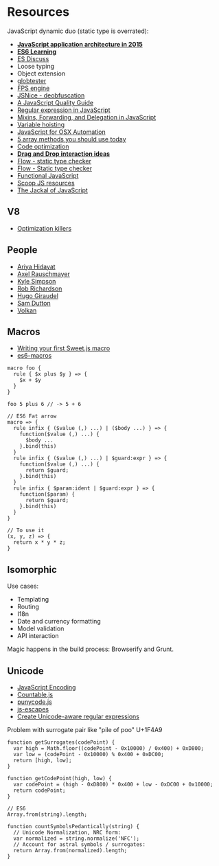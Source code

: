 # Resources

JavaScript dynamic duo (static type is overrated):

* [**JavaScript application architecture in 2015**](https://medium.com/@addyosmani/javascript-application-architecture-on-the-road-to-2015-d8125811101b)
* [**ES6 Learning**](https://github.com/ericdouglas/ES6-Learning)
* [ES Discuss](http://esdiscuss.org/)
* Loose typing
* Object extension
* [globtester](http://www.globtester.com/)
* [FPS engine](http://www.playfuljs.com/a-first-person-engine-in-265-lines/)
* [JSNice - deobfuscation](http://jsnice.org/)
* [A JavaScript Quality Guide](https://github.com/bevacqua/js/)
* [Regular expression in JavaScript](http://bjorn.tipling.com/state-and-regular-expressions-in-javascript)
* [Mixins, Forwarding, and Delegation in JavaScript](http://raganwald.com/2014/04/10/mixins-forwarding-delegation.html)
* [Variable hoisting](http://malena.github.io/training/#scope)
* [JavaScript for OSX Automation](http://tylergaw.com/articles/building-osx-apps-with-js)
* [5 array methods you should use today](http://colintoh.com/blog/5-array-methods-that-you-should-use-today)
* [Code optimization](http://colintoh.com/blog/avoid-oop)
* [**Drag and Drop interaction ideas**](http://tympanus.net/codrops/2014/11/11/drag-and-drop-interaction-ideas/)
* [Flow - static type checker](https://code.facebook.com/posts/1505962329687926/flow-a-new-static-type-checker-for-javascript/)
* [Flow - Static type checker](http://flowtype.org/)
* [Functional JavaScript](http://osteele.com/sources/javascript/functional/)
* [Scoop JS resources](http://www.scoop.it/t/javascript-for-line-of-business-applications)
* [The Jackal of JavaScript](http://thejackalofjavascript.com/)

## V8

* [Optimization killers](https://github.com/petkaantonov/bluebird/wiki/Optimization-killers)

## People

* [Ariya Hidayat](http://ariya.ofilabs.com/)
* [Axel Rauschmayer](http://www.2ality.com/)
* [Kyle Simpson](http://blog.getify.com/)
* [Rob Richardson](http://robrich.org/)
* [Hugo Giraudel](http://hugogiraudel.com/)
* [Sam Dutton](http://simpl.info/)
* [Volkan](http://volkan.io/)

## Macros

* [Writing your first Sweet.js macro](http://jlongster.com/Writing-Your-First-Sweet.js-Macro)
* [es6-macros](https://github.com/jlongster/es6-macros)

```
macro foo {
  rule { $x plus $y } => {
    $x + $y
  }
}

foo 5 plus 6 // -> 5 + 6
```

```
// ES6 Fat arrow
macro => {
  rule infix { ($value (,) ...) | ($body ...) } => {
    function($value (,) ...) {
      $body ...
    }.bind(this)
  }
  rule infix { ($value (,) ...) | $guard:expr } => {
    function($value (,) ...) {
      return $guard;
    }.bind(this)
  }
  rule infix { $param:ident | $guard:expr } => {
    function($param) {
      return $guard;
    }.bind(this)
  }
}

// To use it
(x, y, z) => {
  return x * y * z;
}
```

## Isomorphic

Use cases:

* Templating
* Routing
* I18n
* Date and currency formatting
* Model validation
* API interaction

Magic happens in the build process: Browserify and Grunt.

## Unicode

* [JavaScript Encoding](http://mathiasbynens.be/notes/javascript-encoding)
* [Countable.js](http://sachaschmid.ch/Countable/)
* [punycode.js](https://github.com/bestiejs/punycode.js)
* [js-escapes](http://mothereff.in/js-escapes)
* [Create Unicode-aware regular expressions](https://github.com/mathiasbynens/regenerate)

Problem with surrogate pair like "pile of poo" U+1F4A9

```
function getSurrogates(codePoint) {
  var high = Math.floor((codePoint - 0x10000) / 0x400) + 0xD800;
  var low = (codePoint - 0x10000) % 0x400 + 0xDC00;
  return [high, low];
}

function getCodePoint(high, low) {
  var codePoint = (high - 0xD800) * 0x400 + low - 0xDC00 + 0x10000;
  return codePoint;
}

// ES6
Array.from(string).length;

function countSymbolsPedantically(string) {
  // Unicode Normalization, NRC form:
  var normalized = string.normalize('NFC');
  // Account for astral symbols / surrogates:
  return Array.from(normalized).length;
}
```